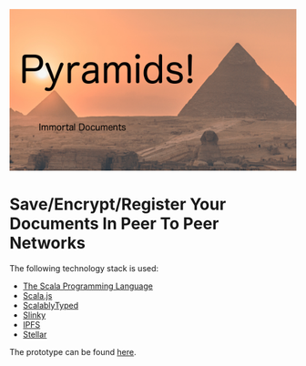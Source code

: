 ![](src/main/webapp/img/logo.png)

# Save/Encrypt/Register Your Documents In Peer To Peer Networks #

The following technology stack is used:

- [The Scala Programming Language](https://www.scala-lang.org/)
- [Scala.js](https://www.scala-js.org/)
- [ScalablyTyped](https://github.com/oyvindberg/ScalablyTyped) 
- [Slinky](https://slinky.dev/)
- [IPFS](https://ipfs.io/)
- [Stellar](https://www.stellar.org/)

The prototype can be found
[here](https://lyrx.de).
 